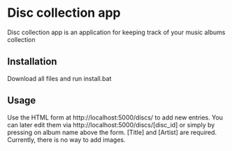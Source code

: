 # Disc collection app

Disc collection app is an application for keeping track of your music albums collection

## Installation

Download all files and run install.bat


## Usage

Use the HTML form at http://localhost:5000/discs/ to add new entries. You can later edit them via http://localhost:5000/discs/[disc_id] or simply by pressing on album name above the form. [Title] and [Artist] are required. Currently, there is no way to add images.
